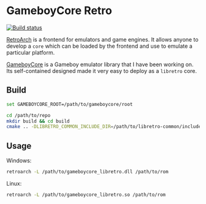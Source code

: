 # GameboyCore Retro

[![Build status](https://ci.appveyor.com/api/projects/status/mmovpvpvfs04tqv3?svg=true)](https://ci.appveyor.com/project/nnarain/gameboycore-retro)

[RetroArch](http://www.retroarch.com/) is a frontend for emulators and game engines. It allows anyone to develop a `core` which can be loaded by the frontend and use to emulate a particular platform.

[GameboyCore](https://github.com/nnarain/gameboycore) is a Gameboy emulator library that I have been working on. Its self-contained designed made it very easy to deploy as a `libretro` core.

Build
-----

```bash
set GAMEBOYCORE_ROOT=/path/to/gameboycore/root

cd /path/to/repo
mkdir build && cd build
cmake .. -DLIBRETRO_COMMON_INCLUDE_DIR=/path/to/libretro-common/include
```

Usage
-----

Windows:

```bash
retroarch -L /path/to/gameboycore_libretro.dll /path/to/rom
```

Linux:

```bash
retroarch -L /path/to/gameboycore_libretro.so /path/to/rom
```
